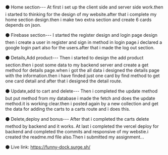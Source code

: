 ⚫  Home section---
    At first i set up the client side and server side work.then i started to thinking for the design of my website.after that i complete my home section design.then i make two extra section and create 6 cards depends on json.

⚫  Firebase section---
    I started the register design and login page design then i create a user in register and sign in method in login page.i declared a google login part also for the users.after that i made the log out section.

⚫  Details,Add product---
    Then i started to design the add product section.then i post some data to my backend server and create a get method for details page.when i got the all data i designed the details page with the information.then i have finded just one card by find method to get one card detail and after that i designed the detail route.

⚫  Update,add to cart and delete---
    Then i completed the update method but put method from my database i made the fetch and does the update method.it is working clear.then i posted again by a new collection and get the data for adding the carts to a carts route and i does this.

⚫  Delete,deploy and bonus---
    After that i completed the carts delete method by backend and it works. At last i completed the vercel deploy for backend and completed the commits and responsive of my webstie.i created the readme.md file also.Then i submitted my assignment...

⚫  Live link:
    https://funny-dock.surge.sh/